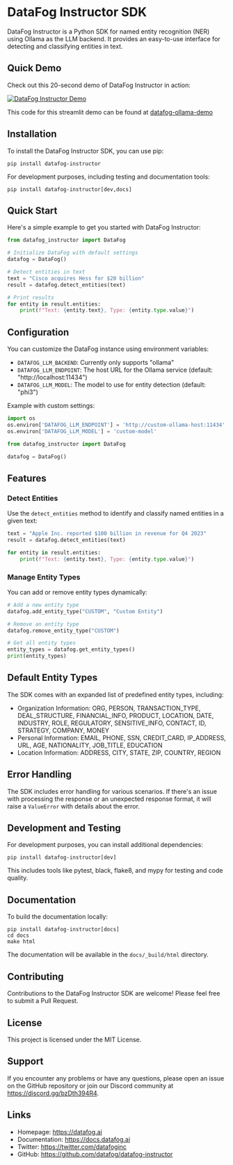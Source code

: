 # DataFog Instructor SDK

DataFog Instructor is a Python SDK for named entity recognition (NER) using Ollama as the LLM backend. It provides an easy-to-use interface for detecting and classifying entities in text.

## Quick Demo

Check out this 20-second demo of DataFog Instructor in action:

[![DataFog Instructor Demo](https://img.youtube.com/vi/xU8vtcsZCNU/0.jpg)](https://www.youtube.com/watch?v=xU8vtcsZCNU)

This code for this streamlit demo can be found at [datafog-ollama-demo](https://github.com/DataFog/datafog-ollama-demo)



## Installation

To install the DataFog Instructor SDK, you can use pip:

```
pip install datafog-instructor
```

For development purposes, including testing and documentation tools:

```
pip install datafog-instructor[dev,docs]
```

## Quick Start

Here's a simple example to get you started with DataFog Instructor:

```python
from datafog_instructor import DataFog

# Initialize DataFog with default settings
datafog = DataFog()

# Detect entities in text
text = "Cisco acquires Hess for $20 billion"
result = datafog.detect_entities(text)

# Print results
for entity in result.entities:
    print(f"Text: {entity.text}, Type: {entity.type.value}")
```

## Configuration

You can customize the DataFog instance using environment variables:

- `DATAFOG_LLM_BACKEND`: Currently only supports "ollama"
- `DATAFOG_LLM_ENDPOINT`: The host URL for the Ollama service (default: "http://localhost:11434")
- `DATAFOG_LLM_MODEL`: The model to use for entity detection (default: "phi3")

Example with custom settings:

```python
import os
os.environ['DATAFOG_LLM_ENDPOINT'] = 'http://custom-ollama-host:11434'
os.environ['DATAFOG_LLM_MODEL'] = 'custom-model'

from datafog_instructor import DataFog

datafog = DataFog()
```

## Features

### Detect Entities

Use the `detect_entities` method to identify and classify named entities in a given text:

```python
text = "Apple Inc. reported $100 billion in revenue for Q4 2023"
result = datafog.detect_entities(text)

for entity in result.entities:
    print(f"Text: {entity.text}, Type: {entity.type.value}")
```

### Manage Entity Types

You can add or remove entity types dynamically:

```python
# Add a new entity type
datafog.add_entity_type("CUSTOM", "Custom Entity")

# Remove an entity type
datafog.remove_entity_type("CUSTOM")

# Get all entity types
entity_types = datafog.get_entity_types()
print(entity_types)
```

## Default Entity Types

The SDK comes with an expanded list of predefined entity types, including:

- Organization Information: ORG, PERSON, TRANSACTION_TYPE, DEAL_STRUCTURE, FINANCIAL_INFO, PRODUCT, LOCATION, DATE, INDUSTRY, ROLE, REGULATORY, SENSITIVE_INFO, CONTACT, ID, STRATEGY, COMPANY, MONEY
- Personal Information: EMAIL, PHONE, SSN, CREDIT_CARD, IP_ADDRESS, URL, AGE, NATIONALITY, JOB_TITLE, EDUCATION
- Location Information: ADDRESS, CITY, STATE, ZIP, COUNTRY, REGION

## Error Handling

The SDK includes error handling for various scenarios. If there's an issue with processing the response or an unexpected response format, it will raise a `ValueError` with details about the error.

## Development and Testing

For development purposes, you can install additional dependencies:

```
pip install datafog-instructor[dev]
```

This includes tools like pytest, black, flake8, and mypy for testing and code quality.

## Documentation

To build the documentation locally:

```
pip install datafog-instructor[docs]
cd docs
make html
```

The documentation will be available in the `docs/_build/html` directory.

## Contributing

Contributions to the DataFog Instructor SDK are welcome! Please feel free to submit a Pull Request.

## License

This project is licensed under the MIT License.

## Support

If you encounter any problems or have any questions, please open an issue on the GitHub repository or join our Discord community at https://discord.gg/bzDth394R4.

## Links

- Homepage: https://datafog.ai
- Documentation: https://docs.datafog.ai
- Twitter: https://twitter.com/datafoginc
- GitHub: https://github.com/datafog/datafog-instructor
